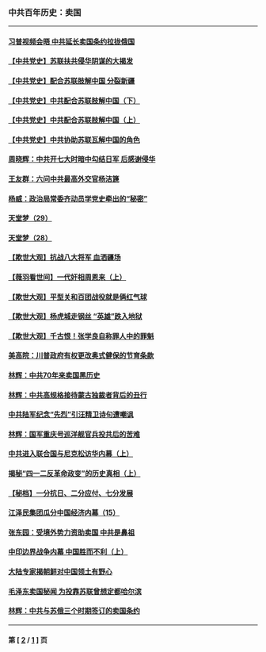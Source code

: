 ### 中共百年历史：卖国
---
#### [习普视频会晤 中共延长卖国条约拉拢俄国](../../pages/nf1176117/n13060971.md?07210430) 
#### [【中共党史】苏联扶共侵华阴谋的大揭发](../../pages/nf1176117/n13056050.md?07210430) 
#### [【中共党史】配合苏联肢解中国 分裂新疆](../../pages/nf1176117/n13040700.md?07210430) 
#### [【中共党史】中共配合苏联肢解中国（下）](../../pages/nf1176117/n13035660.md?07210430) 
#### [【中共党史】中共配合苏联肢解中国（上）](../../pages/nf1176117/n13030262.md?07210430) 
#### [【中共党史】中共协助苏联瓦解中国的角色](../../pages/nf1176117/n13018109.md?07210430) 
#### [周晓辉：中共开七大时暗中勾结日军 后感谢侵华](../../pages/nf1176117/n12921960.md?07210430) 
#### [王友群：六问中共最高外交官杨洁篪](../../pages/nf1176117/n12836495.md?07210430) 
#### [杨威：政治局常委齐动员学党史牵出的“秘密”](../../pages/nf1176117/n12764642.md?07210430) 
#### [天堂梦（29）](../../pages/nf1176117/n12408465.md?07210430) 
#### [天堂梦（28）](../../pages/nf1176117/n12408309.md?07210430) 
#### [【欺世大观】抗战八大将军 血洒疆场](../../pages/nf1176117/n12357044.md?07210430) 
#### [【薇羽看世间】一代奸相周恩来（上）](../../pages/nf1176117/n12401109.md?07210430) 
#### [【欺世大观】平型关和百团战役就是俩红气球](../../pages/nf1176117/n12359157.md?07210430) 
#### [【欺世大观】杨虎城走钢丝 “英雄”跌入地狱](../../pages/nf1176117/n12358840.md?07210430) 
#### [【欺世大观】千古恨！张学良自称罪人中的罪魁](../../pages/nf1176117/n12358629.md?07210430) 
#### [美高院：川普政府有权更改奥式健保的节育条款](../../pages/nf1176117/n12242171.md?07210430) 
#### [林辉：中共70年来卖国黑历史](../../pages/nf1176117/n11552181.md?07210430) 
#### [林辉：中共高规格接待蒙古独裁者背后的丑行](../../pages/nf1176117/n11225005.md?07210430) 
#### [中共陆军纪念“先烈”引汪精卫诗句遭嘲讽](../../pages/nf1176117/n11153345.md?07210430) 
#### [林辉：国军重庆号巡洋舰官兵投共后的苦难](../../pages/nf1176117/n10997801.md?07210430) 
#### [中共进入联合国与尼克松访华内幕（上）](../../pages/nf1176117/n10138788.md?07210430) 
#### [揭秘“四一二反革命政变”的历史真相（上）](../../pages/nf1176117/n9996650.md?07210430) 
#### [【秘档】一分抗日、二分应付、七分发展](../../pages/nf1176117/n9331484.md?07210430) 
#### [江泽民集团瓜分中国经济内幕（15）](../../pages/nf1176117/n9268584.md?07210430) 
#### [张东园：受境外势力资助卖国 中共是鼻祖](../../pages/nf1176117/n9272480.md?07210430) 
#### [中印边界战争内幕 中国胜而不利（上）](../../pages/nf1176117/n9252458.md?07210430) 
#### [大陆专家揭朝鲜对中国领土有野心](../../pages/nf1176117/n9074056.md?07210430) 
#### [毛泽东卖国秘闻 为投靠苏联曾想定都哈尔滨](../../pages/nf1176117/n9058631.md?07210430) 
#### [林辉：中共与苏俄三个时期签订的卖国条约](../../pages/nf1176117/n9036062.md?07210430) 

---
#### 第 [ [2](./2.md?07210430) / [1](./1.md?07210430) ] 页
